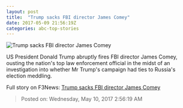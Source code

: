```yaml
---
layout: post
title:  "Trump sacks FBI director James Comey"
date: 2017-05-09 21:56:19Z
categories: abc-top-stories
---
```


![Trump sacks FBI director James Comey](http://www.abc.net.au/news/image/8495398-1x1-700x700.jpg)

US President Donald Trump abruptly fires FBI director James Comey, ousting the nation's top law enforcement official in the midst of an investigation into whether Mr Trump's campaign had ties to Russia's election meddling.


Full story on F3News: [Trump sacks FBI director James Comey](http://www.f3nws.com/n/YnyqfF)

> Posted on: Wednesday, May 10, 2017 2:56:19 AM
